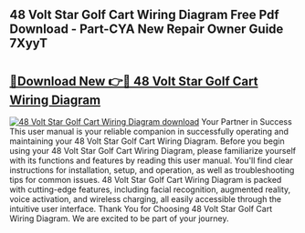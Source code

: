 ## 48 Volt Star Golf Cart Wiring Diagram Free Pdf Download - Part-CYA New Repair Owner Guide 7XyyT

# <h2><a href="http://dfsae5.blite.top/?on=48+Volt+Star+Golf+Cart+Wiring+Diagram">🔗Download New 👉🔴 48 Volt Star Golf Cart Wiring Diagram</a></h2>

[![48 Volt Star Golf Cart Wiring Diagram download](https://i.imgur.com/lujVjoI.png)](http://dfsae5.blite.top/?on=48+Volt+Star+Golf+Cart+Wiring+Diagram)
Your Partner in Success This user manual is your reliable companion in successfully operating and maintaining your 48 Volt Star Golf Cart Wiring Diagram. Before you begin using your 48 Volt Star Golf Cart Wiring Diagram, please familiarize yourself with its functions and features by reading this user manual. You'll find clear instructions for installation, setup, and operation, as well as troubleshooting tips for common issues. 48 Volt Star Golf Cart Wiring Diagram is packed with cutting-edge features, including facial recognition, augmented reality, voice activation, and wireless charging, all easily accessible through the intuitive user interface. Thank You for Choosing 48 Volt Star Golf Cart Wiring Diagram. We are excited to be part of your journey.
